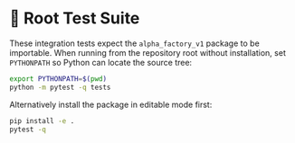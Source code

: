 # 🧪 Root Test Suite

These integration tests expect the `alpha_factory_v1` package to be importable. When running from the repository root without installation, set `PYTHONPATH` so Python can locate the source tree:

```bash
export PYTHONPATH=$(pwd)
python -m pytest -q tests
```

Alternatively install the package in editable mode first:

```bash
pip install -e .
pytest -q
```
